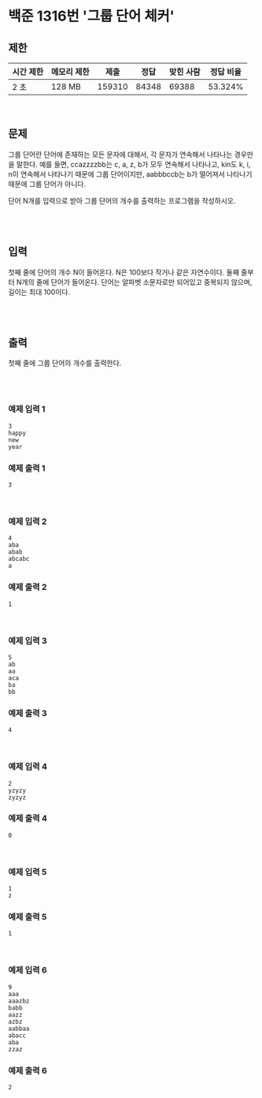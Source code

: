# 백준 1316번 '그룹 단어 체커'

## 제한
|시간 제한|메모리 제한|제출|정답|맞힌 사람|정답 비율|
|------|------|---|---|----|----|
|2 초|128 MB|159310|84348|69388|53.324%|

<br>

## 문제
그룹 단어란 단어에 존재하는 모든 문자에 대해서, 각 문자가 연속해서 나타나는 경우만을 말한다. 예를 들면, ccazzzzbb는 c, a, z, b가 모두 연속해서 나타나고, kin도 k, i, n이 연속해서 나타나기 때문에 그룹 단어이지만, aabbbccb는 b가 떨어져서 나타나기 때문에 그룹 단어가 아니다.

단어 N개를 입력으로 받아 그룹 단어의 개수를 출력하는 프로그램을 작성하시오.

<br><br>

## 입력
첫째 줄에 단어의 개수 N이 들어온다. N은 100보다 작거나 같은 자연수이다. 둘째 줄부터 N개의 줄에 단어가 들어온다. 단어는 알파벳 소문자로만 되어있고 중복되지 않으며, 길이는 최대 100이다.

<br><br>

## 출력
첫째 줄에 그룹 단어의 개수를 출력한다.

<br><br>

### 예제 입력 1
```
3
happy
new
year
```
### 예제 출력 1
```
3
```
<br>

### 예제 입력 2
```
4
aba
abab
abcabc
a
```
### 예제 출력 2
```
1
```
<br>

### 예제 입력 3
```
5
ab
aa
aca
ba
bb
```
### 예제 출력 3
```
4
```
<br>

### 예제 입력 4
```
2
yzyzy
zyzyz
```
### 예제 출력 4
```
0
```
<br>

### 예제 입력 5
```
1
z
```
### 예제 출력 5
```
1
```
<br>

### 예제 입력 6
```
9
aaa
aaazbz
babb
aazz
azbz
aabbaa
abacc
aba
zzaz
```
### 예제 출력 6
```
2
```
